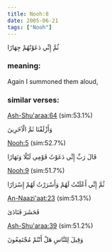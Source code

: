 ```yaml
---
title: Nooh:8
date: 2005-06-21
tags: ["Nooh"]
---
```

ثُمَّ إِنِّي دَعَوْتُهُمْ جِهَارًا
### meaning: 
Again I summoned them aloud,
### similar verses: 

[Ash-Shu'araa:64](/26/64) (sim:53.1%)

وَأَزْلَفْنَا ثَمَّ الْآخَرِينَ

[Nooh:5](/71/5) (sim:52.7%)

قَالَ رَبِّ إِنِّي دَعَوْتُ قَوْمِي لَيْلًا وَنَهَارًا

[Nooh:9](/71/9) (sim:51.7%)

ثُمَّ إِنِّي أَعْلَنْتُ لَهُمْ وَأَسْرَرْتُ لَهُمْ إِسْرَارًا

[An-Naazi'aat:23](/79/23) (sim:51.3%)

فَحَشَرَ فَنَادَىٰ

[Ash-Shu'araa:39](/26/39) (sim:51.2%)

وَقِيلَ لِلنَّاسِ هَلْ أَنْتُمْ مُجْتَمِعُونَ
